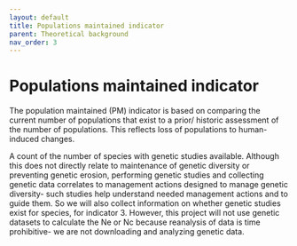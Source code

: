 ```yaml
---
layout: default
title: Populations maintained indicator
parent: Theoretical background
nav_order: 3
---
```


# Populations maintained indicator

The population maintained (PM) indicator is based on comparing the current number of populations that exist to a prior/ historic assessment of the number of populations. This reflects loss of populations to human-induced changes. 


A count of the number of species with genetic studies available.  Although this does not directly relate to maintenance of genetic diversity or preventing genetic erosion, performing genetic studies and collecting genetic data correlates to management actions designed to manage genetic diversity- such studies help understand needed management actions and to guide them.  So we will also collect information on whether genetic studies exist for species, for indicator 3.  However, this project will not use genetic datasets to calculate the Ne or Nc because reanalysis of data is time prohibitive- we are not downloading and analyzing genetic data.  